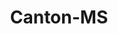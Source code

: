 ---
title: Canton-MS
slug: canton-ms
f_state:
- cms/state/mississippi.md
f_locations:
- cms/payday-loan/a-dollar-cash-advance-402.md
- cms/payday-loan/a-dollar-cash-advance-404.md
- cms/payday-loan/aace-check-advance-canton-inc-762.md
- cms/payday-loan/all-american-check-cashing-3692.md
- cms/payday-loan/all-american-check-cashing-3702.md
- cms/payday-loan/big-daddy-check-cashing-5267.md
- cms/payday-loan/bingo-check-cashing-5300.md
- cms/payday-loan/check-change-11062.md
- cms/payday-loan/check-into-cash-12115.md
- cms/payday-loan/check-into-cash-12147.md
- cms/payday-loan/check-into-cash-12148.md
- cms/payday-loan/check-into-cash-of-mississippi-13438.md
- cms/payday-loan/express-check-advance-16990.md
- cms/payday-loan/express-check-cashing-17126.md
- cms/payday-loan/family-check-advance-17464.md
- cms/payday-loan/family-check-advance-17474.md
- cms/payday-loan/greentree-check-advance-19222.md
- cms/payday-loan/h-h-check-cashing-19264.md
- cms/payday-loan/h-h-check-cashing-19265.md
- cms/payday-loan/instant-cash-advance-19660.md
- cms/payday-loan/instant-cash-advance-19661.md
updated-on: '2024-05-30T13:41:28.615Z'
created-on: '2024-05-30T13:41:28.615Z'
published-on: '2024-05-30T13:54:32.469Z'
f_city: Canton
layout: '[city].html'
tags: city
---